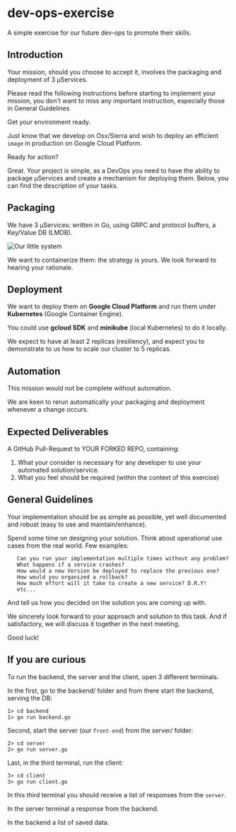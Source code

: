 # dev-ops-exercise
A simple exercise for our future dev-ops to promote their skills.

## Introduction

   Your mission, should you choose to accept it, involves the packaging and deployment of 3 μServices.

   Please read the following instructions before starting to implement your mission, you don't want to miss any important instruction, especially those in General Guidelines

   Get your environment ready.

   Just know that we develop on Osx/Sierra and wish to deploy an efficient `image` in production on Google Cloud Platform.

   Ready for action?

   Great.
   Your project is simple, as a DevOps you need to have the ability to package μServices and create a mechanism for deploying them.
   Below, you can find the description of your tasks.

## Packaging

   We have 3 μServices: written in Go, using GRPC and protocol buffers, a Key/Value DB (LMDB).

   ![Our little system](./dev-ops-exercise.png)

   We want to containerize them: the strategy is yours.
   We look forward to hearing your rationale.

## Deployment

   We want to deploy them on __Google Cloud Platform__ and run them under __Kubernetes__ (Google Container Engine).

   You could use __gcloud SDK__ and __minikube__ (local Kubernetes) to do it locally.

   We expect to have at least 2 replicas (resiliency), and expect you to demonstrate to us how to scale our cluster to 5 replicas.

## Automation

   This mission would not be complete without automation.

   We are keen to rerun automatically your packaging and deployment whenever a change occurs.

## Expected Deliverables

   A GitHub Pull-Request to YOUR FORKED REPO, containing:

   1. What your consider is necessary for any developer to use your automated solution/service.
   2. What you feel should be required (within the context of this exercise)

##  General Guidelines

   Your implementation should be as simple as possible, yet well documented and robust (easy to use and maintain/enhance).

   Spend some time on designing your solution. Think about operational use cases from the real world. Few examples:

       Can you run your implementation multiple times without any problem?
       What happens if a service crashes?
       How would a new Version be deployed to replace the previous one?
       How would you organized a rollback?
       How much effort will it take to create a new service? D.R.Y!
       etc...

   And tell us how you decided on the solution you are coming up with.

   We sincerely look forward to your approach and solution to this task. And if satisfactory, we will discuss it together in the next meeting.

   Good luck!

## If you are curious

To run the backend, the server and the client, open 3 different terminals.

In the first, go to the backend/ folder and from there start the backend, serving the DB:

    1> cd backend
    1> go run backend.go

Second, start the server (our `front-end`) from the server/ folder:

    2> cd server
    2> go run server.go

Last, in the third terminal,  run the client:

    3> cd client
    3> go run client.go

In this third terminal you should receive a list of responses from the `server`.

In the server terminal a response from the backend.

In the backend a list of saved data.

